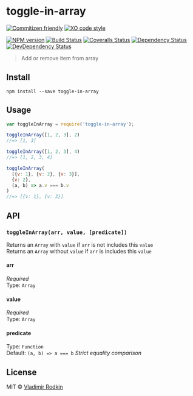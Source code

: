 # toggle-in-array

[![Commitizen friendly][commitizen-image]][commitizen-url]
[![XO code style][codestyle-image]][codestyle-url]

[![NPM version][npm-image]][npm-url]
[![Build Status][travis-image]][travis-url]
[![Coveralls Status][coveralls-image]][coveralls-url]
[![Dependency Status][depstat-image]][depstat-url]
[![DevDependency Status][depstat-dev-image]][depstat-dev-url]

> Add or remove item from array

## Install

```shell
npm install --save toggle-in-array
```

## Usage

```js
var toggleInArray = require('toggle-in-array');

toggleInArray([1, 2, 3], 2)
//=> [1, 3]

toggleInArray([1, 2, 3], 4)
//=> [1, 2, 3, 4]

toggleInArray(
  [{v: 1}, {v: 2}, {v: 3}],
  {v: 2},
  (a, b) => a.v === b.v
)
//=> [{v: 1}, {v: 3}]
```

## API

### `toggleInArray(arr, value, [predicate])`

Returns an `Array` with `value` if `arr` is not includes this `value`<br>
Returns an `Array` without `value` if `arr` is includes this `value`

#### arr
*Required*<br>
Type: `Array`

#### value
*Required*<br>
Type: `Array`

#### predicate
Type: `Function`<br>
Default: `(a, b) => a === b` *Strict equality comparison*

## License
MIT © [Vladimir Rodkin](https://github.com/VovanR)

[demo]: http://vovanr.github.io/toggle-in-array

[commitizen-url]: http://commitizen.github.io/cz-cli/
[commitizen-image]: https://img.shields.io/badge/commitizen-friendly-brightgreen.svg?style=flat-square

[codestyle-url]: https://github.com/sindresorhus/xo
[codestyle-image]: https://img.shields.io/badge/code_style-XO-5ed9c7.svg?style=flat-square

[npm-url]: https://npmjs.org/package/toggle-in-array
[npm-image]: http://img.shields.io/npm/v/toggle-in-array.svg?style=flat-square

[travis-url]: https://travis-ci.org/VovanR/toggle-in-array
[travis-image]: http://img.shields.io/travis/VovanR/toggle-in-array.svg?style=flat-square

[coveralls-url]: https://coveralls.io/r/VovanR/toggle-in-array
[coveralls-image]: http://img.shields.io/coveralls/VovanR/toggle-in-array.svg?style=flat-square

[depstat-url]: https://david-dm.org/VovanR/toggle-in-array
[depstat-image]: https://david-dm.org/VovanR/toggle-in-array.svg?style=flat-square

[depstat-dev-url]: https://david-dm.org/VovanR/toggle-in-array
[depstat-dev-image]: https://david-dm.org/VovanR/toggle-in-array/dev-status.svg?style=flat-square
